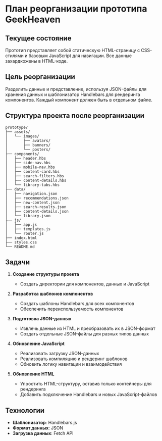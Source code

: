 # План реорганизации прототипа GeekHeaven

## Текущее состояние
Прототип представляет собой статическую HTML-страницу с CSS-стилями и базовым JavaScript для навигации. Все данные захардкожены в HTML-коде.

## Цель реорганизации
Разделить данные и представление, используя JSON-файлы для хранения данных и шаблонизатор Handlebars для рендеринга компонентов. Каждый компонент должен быть в отдельном файле.

## Структура проекта после реорганизации

```
prototype/
├── assets/
│   └── images/
│       ├── avatars/
│       ├── banners/
│       └── posters/
├── components/
│   ├── header.hbs
│   ├── side-nav.hbs
│   ├── mobile-nav.hbs
│   ├── content-card.hbs
│   ├── search-filters.hbs
│   ├── content-details.hbs
│   └── library-tabs.hbs
├── data/
│   ├── navigation.json
│   ├── recommendations.json
│   ├── new-content.json
│   ├── search-results.json
│   ├── content-details.json
│   └── library.json
├── js/
│   ├── app.js
│   ├── templates.js
│   └── router.js
├── index.html
├── styles.css
└── README.md
```

## Задачи

1. **Создание структуры проекта**
   - Создать директории для компонентов, данных и JavaScript

2. **Разработка шаблонов компонентов**
   - Создать шаблоны Handlebars для всех компонентов
   - Обеспечить переиспользуемость компонентов

3. **Подготовка JSON-данных**
   - Извлечь данные из HTML и преобразовать их в JSON-формат
   - Создать отдельные JSON-файлы для разных типов данных

4. **Обновление JavaScript**
   - Реализовать загрузку JSON-данных
   - Реализовать компиляцию и рендеринг шаблонов
   - Обновить логику навигации и взаимодействия

5. **Обновление HTML**
   - Упростить HTML-структуру, оставив только контейнеры для рендеринга
   - Добавить подключение Handlebars и новых JavaScript-файлов

## Технологии

- **Шаблонизатор**: Handlebars.js
- **Формат данных**: JSON
- **Загрузка данных**: Fetch API